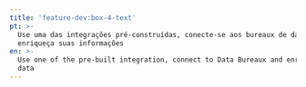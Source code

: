 ```yaml
---
title: 'feature-dev:box-4-text'
pt: >-
  Use uma das integrações pré-construídas, conecte-se aos bureaux de dados e
  enriqueça suas informações
en: >-
  Use one of the pre-built integration, connect to Data Bureaux and enrich your
  data
---
```


